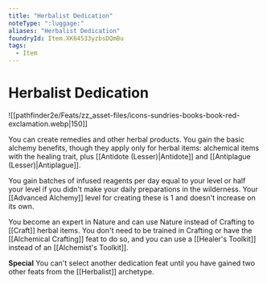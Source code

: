 ```yaml
---
title: "Herbalist Dedication"
noteType: ":luggage:"
aliases: "Herbalist Dedication"
foundryId: Item.XK64533yzbsDQmBu
tags:
  - Item
---
```


# Herbalist Dedication
![[pathfinder2e/Feats/zz_asset-files/icons-sundries-books-book-red-exclamation.webp|150]]

You can create remedies and other herbal products. You gain the basic alchemy benefits, though they apply only for herbal items: alchemical items with the healing trait, plus [[Antidote (Lesser)|Antidote]] and [[Antiplague (Lesser)|Antiplague]].

You gain batches of infused reagents per day equal to your level or half your level if you didn't make your daily preparations in the wilderness. Your [[Advanced Alchemy]] level for creating these is 1 and doesn't increase on its own.

You become an expert in Nature and can use Nature instead of Crafting to [[Craft]] herbal items. You don't need to be trained in Crafting or have the [[Alchemical Crafting]] feat to do so, and you can use a [[Healer's Toolkit]] instead of an [[Alchemist's Toolkit]].

**Special** You can't select another dedication feat until you have gained two other feats from the [[Herbalist]] archetype.
